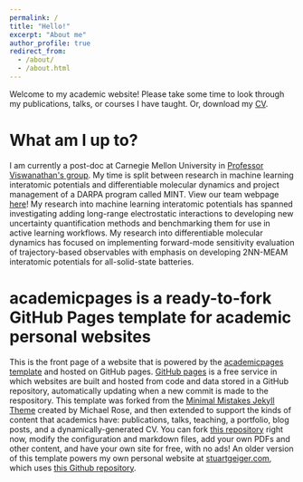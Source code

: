 ```yaml
---
permalink: /
title: "Hello!"
excerpt: "About me"
author_profile: true
redirect_from: 
  - /about/
  - /about.html
---
```


Welcome to my academic website! Please take some time to look through my publications, talks, or courses I have taught. Or, download my [CV](http://emilannevelink.github.io/files/cv_emilannevelink.pdf).

What am I up to?
======
I am currently a post-doc at Carnegie Mellon University in [Professor Viswanathan's group](https://www.cmu.edu/me/venkatgroup/). My time is split between research in machine learning interatomic potentials and differentiable molecular dynamics and project management of a DARPA program called MINT. View our team webpage [here](https://www.cmu.edu/energy/rectify/)!
My research into machine learning interatomic potentials has spanned investigating adding long-range electrostatic interactions to developing new uncertainty quantification methods and benchmarking them for use in active learning workflows.
My research into differentiable molecular dynamics has focused on implementing forward-mode sensitivity evaluation of trajectory-based observables with emphasis on developing 2NN-MEAM interatomic potentials for all-solid-state batteries.


academicpages is a ready-to-fork GitHub Pages template for academic personal websites
======
This is the front page of a website that is powered by the [academicpages template](https://github.com/academicpages/academicpages.github.io) and hosted on GitHub pages. [GitHub pages](https://pages.github.com) is a free service in which websites are built and hosted from code and data stored in a GitHub repository, automatically updating when a new commit is made to the respository. This template was forked from the [Minimal Mistakes Jekyll Theme](https://mmistakes.github.io/minimal-mistakes/) created by Michael Rose, and then extended to support the kinds of content that academics have: publications, talks, teaching, a portfolio, blog posts, and a dynamically-generated CV. You can fork [this repository](https://github.com/academicpages/academicpages.github.io) right now, modify the configuration and markdown files, add your own PDFs and other content, and have your own site for free, with no ads! An older version of this template powers my own personal website at [stuartgeiger.com](http://stuartgeiger.com), which uses [this Github repository](https://github.com/staeiou/staeiou.github.io).
